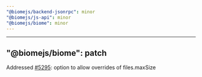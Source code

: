 ```yaml
---
"@biomejs/backend-jsonrpc": minor
"@biomejs/js-api": minor
"@biomejs/biome": minor
---
```


---
"@biomejs/biome": patch
---

Addressed [#5295](https://github.com/biomejs/biome/issues/5295): option to allow overrides of files.maxSize
